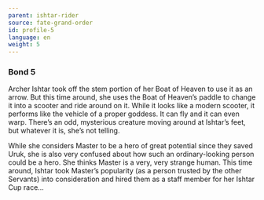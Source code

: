 ```yaml
---
parent: ishtar-rider
source: fate-grand-order
id: profile-5
language: en
weight: 5
---
```


### Bond 5

Archer Ishtar took off the stem portion of her Boat of Heaven to use it as an arrow. But this time around, she uses the Boat of Heaven’s paddle to change it into a scooter and ride around on it. While it looks like a modern scooter, it performs like the vehicle of a proper goddess. It can fly and it can even warp.
There’s an odd, mysterious creature moving around at Ishtar’s feet, but whatever it is, she’s not telling.

While she considers Master to be a hero of great potential since they saved Uruk, she is also very confused about how such an ordinary-looking person could be a hero. She thinks Master is a very, very strange human.
This time around, Ishtar took Master’s popularity (as a person trusted by the other Servants) into consideration and hired them as a staff member for her Ishtar Cup race…
